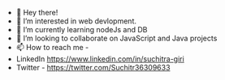 - 👋 Hey there!
- 👀 I’m interested in web devlopment.
- 🌱 I’m currently learning nodeJs and DB
- 💞️ I’m looking to collaborate on JavaScript and Java projects
- 📫 How to reach me - 
- LinkedIn
https://www.linkedin.com/in/suchitra-giri
- Twitter - https://twitter.com/Suchitr36309633

<!---
SUCHITRAGIRI/SUCHITRAGIRI is a ✨ special ✨ repository because its `README.md` (this file) appears on your GitHub profile.
You can click the Preview link to take a look at your changes.
--->
